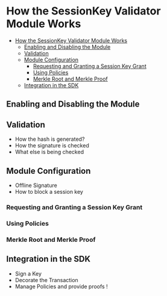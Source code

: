 # How the SessionKey Validator Module Works

- [How the SessionKey Validator Module Works](#how-the-sessionkey-validator-module-works)
  - [Enabling and Disabling the Module](#enabling-and-disabling-the-module)
  - [Validation](#validation)
  - [Module Configuration](#module-configuration)
    - [Requesting and Granting a Session Key Grant](#requesting-and-granting-a-session-key-grant)
    - [Using Policies](#using-policies)
    - [Merkle Root and Merkle Proof](#merkle-root-and-merkle-proof)
  - [Integration in the SDK](#integration-in-the-sdk)

## Enabling and Disabling the Module

## Validation

- How the hash is generated?
- How the signature is checked
- What else is being checked

## Module Configuration

- Offline Signature
- How to block a session key

### Requesting and Granting a Session Key Grant

### Using Policies

### Merkle Root and Merkle Proof

## Integration in the SDK

- Sign a Key
- Decorate the Transaction
- Manage Policies and provide proofs
!
